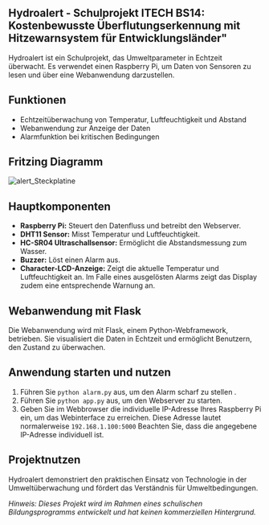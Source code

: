 ## Hydroalert - Schulprojekt ITECH BS14: Kostenbewusste Überflutungserkennung mit Hitzewarnsystem für Entwicklungsländer"

Hydroalert ist ein Schulprojekt, das Umweltparameter in Echtzeit überwacht. Es verwendet einen Raspberry Pi, um Daten von Sensoren zu lesen und über eine Webanwendung darzustellen.

## Funktionen

- Echtzeitüberwachung von Temperatur, Luftfeuchtigkeit und Abstand
- Webanwendung zur Anzeige der Daten
- Alarmfunktion bei kritischen Bedingungen


## Fritzing Diagramm
![alert_Steckplatine](https://github.com/LionC0dingZion/Hydroalert/assets/142108023/76ee24a7-649d-46c5-b2c4-da05c60d8e99)


## Hauptkomponenten

- **Raspberry Pi:** Steuert den Datenfluss und betreibt den Webserver.
- **DHT11 Sensor:** Misst Temperatur und Luftfeuchtigkeit.
- **HC-SR04 Ultraschallsensor:** Ermöglicht die Abstandsmessung zum Wasser.
- **Buzzer:** Löst einen Alarm aus.
- **Character-LCD-Anzeige:** Zeigt die aktuelle Temperatur und Luftfeuchtigkeit an. Im Falle eines ausgelösten Alarms zeigt das Display zudem eine entsprechende Warnung an.

## Webanwendung mit Flask

Die Webanwendung wird mit Flask, einem Python-Webframework, betrieben. Sie visualisiert die Daten in Echtzeit und ermöglicht Benutzern, den Zustand zu überwachen.

## Anwendung starten und nutzen

1. Führen Sie `python alarm.py` aus, um den Alarm scharf zu stellen .
2. Führen Sie `python app.py` aus, um den Webserver zu starten.
3. Geben Sie im Webbrowser die individuelle IP-Adresse Ihres Raspberry Pi ein, um das Webinterface zu erreichen. Diese Adresse lautet normalerweise `192.168.1.100:5000`
   Beachten Sie, dass die angegebene IP-Adresse individuell ist. 

## Projektnutzen

Hydroalert demonstriert den praktischen Einsatz von Technologie in der Umweltüberwachung und fördert das Verständnis für Umweltbedingungen.

*Hinweis: Dieses Projekt wird im Rahmen eines schulischen Bildungsprogramms entwickelt und hat keinen kommerziellen Hintergrund.*
